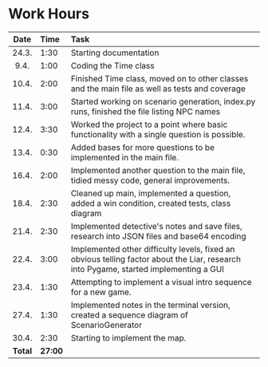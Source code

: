 # Work Hours
| Date | Time | Task |
| :---:|:-----|:-----|
| 24.3.| 1:30 | Starting documentation |
| 9.4. | 1:00 | Coding the Time class  |
| 10.4.| 2:00 | Finished Time class, moved on to other classes and the main file as well as tests and coverage |
| 11.4.| 3:00 | Started working on scenario generation, index.py runs, finished the file listing NPC names |
| 12.4.| 3:30 | Worked the project to a point where basic functionality with a single question is possible. |
| 13.4.| 0:30 | Added bases for more questions to be implemented in the main file. |
| 16.4.| 2:00 | Implemented another question to the main file, tidied messy code, general improvements. |
| 18.4.| 2:30 | Cleaned up main, implemented a question, added a win condition, created tests, class diagram |
| 21.4.| 2:30 | Implemented detective's notes and save files, research into JSON files and base64 encoding |
| 22.4.| 3:00 | Implemented other difficulty levels, fixed an obvious telling factor about the Liar, research into Pygame, started implementing a GUI |
| 23.4.| 1:30 | Attempting to implement a visual intro sequence for a new game. |
| 27.4.| 1:30 | Implemented notes in the terminal version, created a sequence diagram of ScenarioGenerator |
| 30.4.| 2:30 | Starting to implement the map. |
| **Total**| **27:00**| |
